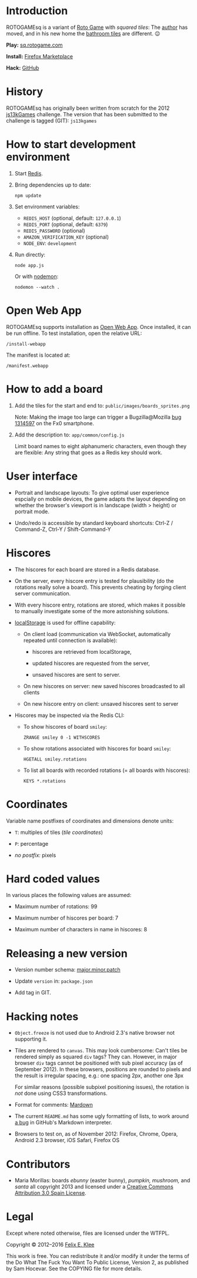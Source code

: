 Introduction
============

ROTOGAMEsq is a variant of [Roto Game][1] with *squared tiles*: The
[author][4] has moved, and in his new home the [bathroom tiles][15]
are different. 😉

**Play:** [sq.rotogame.com][2]

**Install:** [Firefox Marketplace][12]

**Hack:** [GitHub][13]


History
=======

ROTOGAMEsq has originally been written from scratch for the 2012
[js13kGames][3] challenge. The version that has been submitted to the
challenge is tagged (GIT): `js13kgames`


How to start development environment
====================================

 1. Start [Redis][16].

 2. Bring dependencies up to date:

        npm update

 3. Set environment variables:
      + `REDIS_HOST` (optional, default: `127.0.0.1`)
      + `REDIS_PORT` (optional, default: `6379`)
      + `REDIS_PASSWORD` (optional)
      + `AMAZON_VERIFICATION_KEY` (optional)
      + `NODE_ENV`: `development`

 4. Run directly:

        node app.js

    Or with [nodemon][5]:

        nodemon --watch .


Open Web App
============

ROTOGAMEsq supports installation as [Open Web App][11]. Once
installed, it can be run offline. To test installation, open the
relative URL:

    /install-webapp

The manifest is located at:

    /manifest.webapp


How to add a board
==================

 1. Add the tiles for the start and end to:
    `public/images/boards_sprites.png`

    Note: Making the image too large can trigger a Bugzilla@Mozilla
    [bug 1314597][7] on the Fx0 smartphone.

 2. Add the description to: `app/common/config.js`

    Limit board names to eight alphanumeric characters, even though
    they are flexible: Any string that goes as a Redis key should
    work.


User interface
==============

  * Portrait and landscape layouts: To give optimal user experience
    espcially on mobile devices, the game adapts the layout depending
    on whether the browser's viewport is in landscape (width > height)
    or portrait mode.

  * Undo/redo is accessible by standard keyboard shortcuts: Ctrl-Z /
    Command-Z, Ctrl-Y / Shift-Command-Y


Hiscores
========

  * The hiscores for each board are stored in a Redis database.

  * On the server, every hiscore entry is tested for plausibility (do
    the rotations really solve a board). This prevents cheating by
    forging client server communication.

  * With every hiscore entry, rotations are stored, which makes it
    possible to manually investigate some of the more astonishing
    solutions.

  * [localStorage][6] is used for offline capability:

      + On client load (communication via WebSocket, automatically
        repeated until connection is available):

          - hiscores are retrieved from localStorage,

          - updated hiscores are requested from the server,

          - unsaved hiscores are sent to server.

      + On new hiscores on server: new saved hiscores broadcasted to
        all clients

      + On new hiscore entry on client: unsaved hiscores sent to
        server

  * Hiscores may be inspected via the Redis CLI:

      + To show hiscores of board `smiley`:

            ZRANGE smiley 0 -1 WITHSCORES

      + To show rotations associated with hiscores for board `smiley`:

            HGETALL smiley.rotations

      + To list all boards with recorded rotations (= all boards with
        hiscores):

            KEYS *.rotations


Coordinates
===========

Variable name postfixes of coordinates and dimensions denote units:

  * `T`: multiples of tiles (*tile coordinates*)

  * `P`: percentage

  * *no postfix:* pixels


Hard coded values
=================

In various places the following values are assumed:

  * Maximum number of rotations: 99

  * Maximum number of hiscores per board: 7

  * Maximum number of characters in name in hiscores: 8


Releasing a new version
=======================

  * Version number schema: [major.minor.patch][8]

  * Update `version` in: `package.json`

  * Add tag in GIT.


Hacking notes
=============

  * `Object.freeze` is not used due to Android 2.3's native browser
    not supporting it.

  * Tiles are rendered to `canvas`. This may look cumbersome: Can't
    tiles be rendered simply as squared `div` tags? They can. However,
    in major browser `div` tags cannot be positioned with sub pixel
    accuracy (as of September 2012). In these browsers, positions are
    rounded to pixels and the result is irregular spacing, e.g.: one
    spacing 2px, another one 3px

    For similar reasons (possible subpixel positioning issues), the
    rotation is *not* done using CSS3 transformations.

  * Format for comments: [Mardown][10]

  * The current `README.md` has some ugly formatting of lists, to work
    around [a bug][9] in GitHub's Markdown interpreter.

  * Browsers to test on, as of November 2012: Firefox, Chrome, Opera,
    Android 2.3 browser, iOS Safari, Firefox OS


Contributors
============

  * Maria Morillas: boards *ebunny* (easter bunny), *pumpkin,*
    *mushroom,* and *santa* all copyright 2013 and licensed under a
    [Creative Commons Attribution 3.0 Spain License][14].


Legal
=====

Except where noted otherwise, files are licensed under the WTFPL.

Copyright © 2012–2016 [Felix E. Klee][4]

This work is free. You can redistribute it and/or modify it under the
terms of the Do What The Fuck You Want To Public License, Version 2,
as published by Sam Hocevar. See the COPYING file for more details.


[1]: https://github.com/feklee/rotogame
[2]: https://sq.rotogame.com
[3]: http://js13kgames.com
[4]: mailto:felix.klee@inka.de
[5]: https://github.com/remy/nodemon
[6]: http://www.w3.org/TR/webstorage/#the-localstorage-attribute
[7]: https://bugzilla.mozilla.org/show_bug.cgi?id=1314597
[8]: http://semver.org/
[9]: https://github.com/github/markup/issues/165
[10]: http://daringfireball.net/projects/markdown/
[11]: https://developer.mozilla.org/en-US/docs/Apps
[12]: https://marketplace.firefox.com/app/rotogamesq/
[13]: https://github.com/feklee/rotogamesq
[14]: http://creativecommons.org/licenses/by/3.0/es/
[15]: https://blog.mozilla.org/apps/2013/11/19/q-a-rotogamesq/
[16]: https://en.wikipedia.org/wiki/Redis
